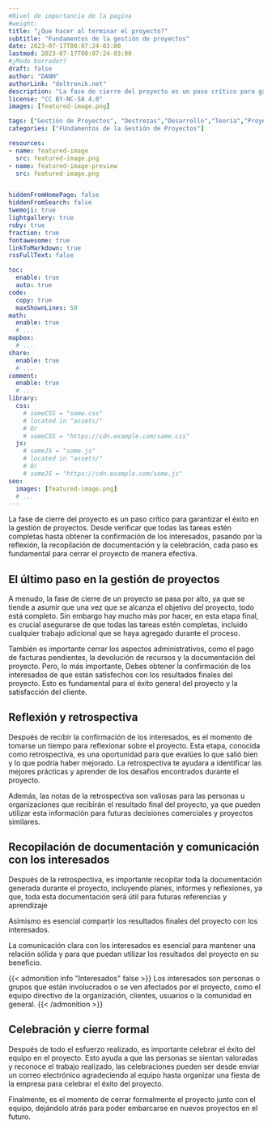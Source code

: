 ```yaml
---
#Nivel de importancia de la pagina
#weight:
title: "¿Que hacer al terminar el proyecto?"
subtitle: "Fundamentos de la gestión de proyectos"
date: 2023-07-17T00:07:24-03:00
lastmod: 2023-07-17T00:07:24-03:00
#¿Modo borrador?
draft: false
author: "DANH"
authorLink: "deltronik.net"
description: "La fase de cierre del proyecto es un paso crítico para garantizar el éxito en la gestión de proyectos. Desde verificar que todas las tareas estén completas hasta obtener la confirmación de los interesados, pasando por la reflexión, la recopilación de documentación y la celebración, cada paso es fundamental para cerrar el proyecto de manera efectiva."
license: "CC BY-NC-SA 4.0"
images: [featured-image.png]

tags: ["Gestión de Proyectos", "Destrezas","Desarrollo","Teoría","Proyecto","Fundamentos","Introducción"]
categories: ["FUndamentos de la Gestión de Proyectos"]

resources:
- name: featured-image
  src: featured-image.png
- name: featured-image-preview
  src: featured-image.png


hiddenFromHomePage: false
hiddenFromSearch: false
twemoji: true
lightgallery: true
ruby: true
fraction: true
fontawesome: true
linkToMarkdown: true
rssFullText: false

toc:
  enable: true
  auto: true
code:
  copy: true
  maxShownLines: 50
math:
  enable: true
  # ...
mapbox:
  # ...
share:
  enable: true
  # ...
comment:
  enable: true
  # ...
library:
  css:
    # someCSS = "some.css"
    # located in "assets/"
    # Or
    # someCSS = "https://cdn.example.com/some.css"
  js:
    # someJS = "some.js"
    # located in "assets/"
    # Or
    # someJS = "https://cdn.example.com/some.js"
seo:
  images: [featured-image.png]
  # ...
---
```

La fase de cierre del proyecto es un paso crítico para garantizar el éxito en la gestión de proyectos. Desde verificar que todas las tareas estén completas hasta obtener la confirmación de los interesados, pasando por la reflexión, la recopilación de documentación y la celebración, cada paso es fundamental para cerrar el proyecto de manera efectiva.
<!--more-->

## El último paso en la gestión de proyectos

A menudo, la fase de cierre de un proyecto se pasa por alto, ya que se tiende a asumir que una vez que se alcanza el objetivo del proyecto, todo está completo. Sin embargo hay mucho más por hacer, en esta etapa final, es crucial asegurarse de que todas las tareas estén completas, incluido cualquier trabajo adicional que se haya agregado durante el proceso. 

También es importante cerrar los aspectos administrativos, como el pago de facturas pendientes, la devolución de recursos y la documentación del proyecto. Pero, lo más importante, Debes obtener la confirmación de los interesados de que están satisfechos con los resultados finales del proyecto. Esto es fundamental para el éxito general del proyecto y la satisfacción del cliente.

## Reflexión y retrospectiva

Después de recibir la confirmación de los interesados, es el momento de tomarse un tiempo para reflexionar sobre el proyecto. Esta etapa, conocida como retrospectiva, es una oportunidad para que evalúes lo que salió bien y lo que podría haber mejorado. La retrospectiva te ayudara a identificar las mejores prácticas y aprender de los desafíos encontrados durante el proyecto.

Además, las notas de la retrospectiva son valiosas para las personas u organizaciones que recibirán el resultado final del proyecto, ya que pueden utilizar esta información para futuras decisiones comerciales y proyectos similares.

## Recopilación de documentación y comunicación con los interesados

Después de la retrospectiva, es importante recopilar toda la documentación generada durante el proyecto, incluyendo planes, informes y reflexiones, ya que, toda esta documentación será útil para futuras referencias y aprendizaje

Asimismo es esencial compartir los resultados finales del proyecto con los interesados. 

La comunicación clara con los interesados es esencial para mantener una relación sólida y para que puedan utilizar los resultados del proyecto en su beneficio.

{{< admonition info "Interesados" false >}}
Los interesados son personas o grupos que están involucrados o se ven afectados por el proyecto, como el equipo directivo de la organización, clientes, usuarios o la comunidad en general.
{{< /admonition >}}

## Celebración y cierre formal

Después de todo el esfuerzo realizado, es importante celebrar el éxito del equipo en el proyecto. Esto ayuda a que las personas se sientan valoradas y reconoce el trabajo realizado, las celebraciones pueden ser desde enviar un correo electrónico agradeciendo al equipo hasta organizar una fiesta de la empresa para celebrar el éxito del proyecto. 

Finalmente, es el momento de cerrar formalmente el proyecto junto con el equipo, dejándolo atrás para poder embarcarse en nuevos proyectos en el futuro.